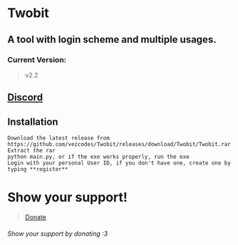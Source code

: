 # Twobit

## A tool with login scheme and multiple usages.

### Current Version:
> v2.2

## [Discord](https://discord.gg/CJ8Ra6Z2St)

## Installation
```
Download the latest release from https://github.com/vezcodes/Twobit/releases/download/Twobit/Twobit.rar
Extract the rar
python main.py, or if the exe works properly, run the exe
Login with your personal User ID, if you don't have one, create one by typing **register**
```

# Show your support!
> [Donate](https://paypal.me/realsaiko)

 
###### Show your support by donating :3
